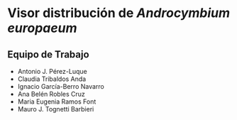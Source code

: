 # Visor distribución de *Androcymbium europaeum* 


## Equipo de Trabajo
- Antonio J. Pérez-Luque
- Claudia Tribaldos Anda 
- Ignacio García-Berro Navarro
- Ana Belén Robles Cruz
- Maria Eugenia Ramos Font
- Mauro J. Tognetti Barbieri